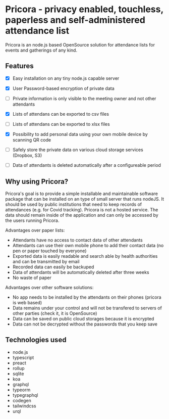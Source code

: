 # Pricora - privacy enabled, touchless, paperless and self-administered attendance list

Pricora is an node.js based OpenSource solution for attendance lists for events and gatherings of any kind.

## Features

- [x] Easy installation on any tiny node.js capable server
- [x] User Password-based encryption of private data
- [ ] Private information is only visible to the meeting owner and not other attendants
- [x] Lists of attendans can be exported to csv files
- [ ] Lists of attendans can be exported to xlsx files
- [x] Possibility to add personal data using your own mobile device by scanning QR code
- [ ] Safely store the private data on various cloud storage services (Dropbox, S3)
- [ ] Data of attendants is deleted automatically after a configureable period


## Why using Pricora?

Pricora's goal is to provide a simple installable and maintainable software package that can be installed on an type of small server that runs nodeJS.
It should be used by public institutions that need to keep records of attendances (e.g. for Covid tracking). Pricora is not a hosted service. The data should remain inside of the application and can only be accessed by the users running Pricora. 

Advantages over paper lists:
- Attendants have no access to contact data of other attendants
- Attendants can use their own mobile phone to add their contact data (no pen or paper touched by everyone)
- Exported data is easily readable and search able by health authorities and can be transmitted by email
- Recorded data can easily be backuped
- Data of attendants will be automatically deleted after three weeks
- No waste of paper 

Advantages over other software solutions:
- No app needs to be installed by the attendants on their phones (pricora is web based)
- Data remains under your control and will not be transfered to servers of other parties (check it, it is OpenSource)
- Data can be saved on public cloud storages because it is encrypted
- Data can not be decrypted without the passwords that you keep save


## Technologies used

- node.js
- typescript
- preact
- rollup
- sqlite
- koa
- graphql
- typeorm
- typegraphql
- codegen
- tailwindcss
- urql

